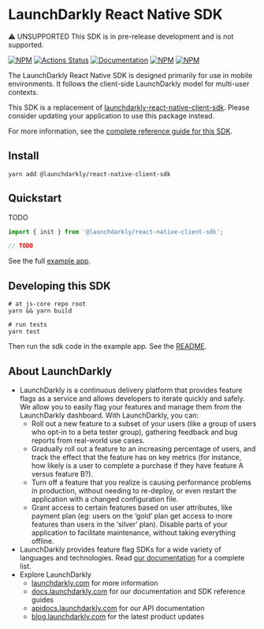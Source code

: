 # LaunchDarkly React Native SDK

:warning: UNSUPPORTED This SDK is in pre-release development and is not supported.

[![NPM][sdk-react-native-npm-badge]][sdk-react-native-npm-link]
[![Actions Status][sdk-react-native-ci-badge]][sdk-react-native-ci]
[![Documentation][sdk-react-native-ghp-badge]][sdk-react-native-ghp-link]
[![NPM][sdk-react-native-dm-badge]][sdk-react-native-npm-link]
[![NPM][sdk-react-native-dt-badge]][sdk-react-native-npm-link]

The LaunchDarkly React Native SDK is designed primarily for use in mobile environments. It follows the client-side LaunchDarkly model for multi-user contexts.

This SDK is a replacement of [launchdarkly-react-native-client-sdk](https://github.com/launchdarkly/react-native-client-sdk). Please consider updating your application to use this package instead.

For more information, see the [complete reference guide for this SDK](https://docs.launchdarkly.com/sdk/client-side/react-native).

## Install

```shell
yarn add @launchdarkly/react-native-client-sdk
```

## Quickstart

TODO

```typescript
import { init } from '@launchdarkly/react-native-client-sdk';

// TODO
```

See the full [example app](https://github.com/launchdarkly/js-core/tree/main/packages/sdk/react-native/example).

## Developing this SDK

```shell
# at js-core repo root
yarn && yarn build

# run tests
yarn test
```

Then run the sdk code in the example app. See the [README](https://github.com/launchdarkly/js-core/blob/main/packages/sdk/react-native/example/README.md#L1).

## About LaunchDarkly

- LaunchDarkly is a continuous delivery platform that provides feature flags as a service and allows developers to iterate quickly and safely. We allow you to easily flag your features and manage them from the LaunchDarkly dashboard. With LaunchDarkly, you can:
  - Roll out a new feature to a subset of your users (like a group of users who opt-in to a beta tester group), gathering feedback and bug reports from real-world use cases.
  - Gradually roll out a feature to an increasing percentage of users, and track the effect that the feature has on key metrics (for instance, how likely is a user to complete a purchase if they have feature A versus feature B?).
  - Turn off a feature that you realize is causing performance problems in production, without needing to re-deploy, or even restart the application with a changed configuration file.
  - Grant access to certain features based on user attributes, like payment plan (eg: users on the ‘gold’ plan get access to more features than users in the ‘silver’ plan). Disable parts of your application to facilitate maintenance, without taking everything offline.
- LaunchDarkly provides feature flag SDKs for a wide variety of languages and technologies. Read [our documentation](https://docs.launchdarkly.com/sdk) for a complete list.
- Explore LaunchDarkly
  - [launchdarkly.com](https://www.launchdarkly.com/ 'LaunchDarkly Main Website') for more information
  - [docs.launchdarkly.com](https://docs.launchdarkly.com/ 'LaunchDarkly Documentation') for our documentation and SDK reference guides
  - [apidocs.launchdarkly.com](https://apidocs.launchdarkly.com/ 'LaunchDarkly API Documentation') for our API documentation
  - [blog.launchdarkly.com](https://blog.launchdarkly.com/ 'LaunchDarkly Blog Documentation') for the latest product updates

[sdk-react-native-ci-badge]: https://github.com/launchdarkly/js-core/actions/workflows/react-native.yml/badge.svg
[sdk-react-native-ci]: https://github.com/launchdarkly/js-core/actions/workflows/react-native.yml
[sdk-react-native-npm-badge]: https://img.shields.io/npm/v/@launchdarkly/react-native-client-sdk.svg?style=flat-square
[sdk-react-native-npm-link]: https://www.npmjs.com/package/@launchdarkly/react-native-client-sdk
[sdk-react-native-ghp-badge]: https://img.shields.io/static/v1?label=GitHub+Pages&message=API+reference&color=00add8
[sdk-react-native-ghp-link]: https://launchdarkly.github.io/js-core/packages/sdk/react-native/docs/
[sdk-react-native-dm-badge]: https://img.shields.io/npm/dm/@launchdarkly/react-native-client-sdk.svg?style=flat-square
[sdk-react-native-dt-badge]: https://img.shields.io/npm/dt/@launchdarkly/react-native-client-sdk.svg?style=flat-square
